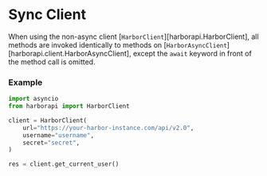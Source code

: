 # Sync Client

When using the non-async client [`HarborClient`][harborapi.HarborClient], all methods are invoked identically to methods on [`HarborAsyncClient`][harborapi.client.HarborAsyncClient], except the `await` keyword in front of the method call is omitted.

### Example

```py
import asyncio
from harborapi import HarborClient

client = HarborClient(
    url="https://your-harbor-instance.com/api/v2.0",
    username="username",
    secret="secret",
)

res = client.get_current_user()
```
